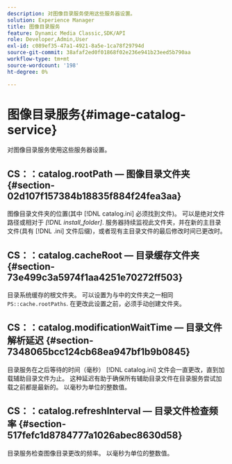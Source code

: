 ```yaml
---
description: 对图像目录服务使用这些服务器设置。
solution: Experience Manager
title: 图像目录服务
feature: Dynamic Media Classic,SDK/API
role: Developer,Admin,User
exl-id: c089ef35-47a1-4921-8a5e-1ca78f29794d
source-git-commit: 38afaf2ed0f01868f02e236e941b23eed5b790aa
workflow-type: tm+mt
source-wordcount: '198'
ht-degree: 0%

---
```


# 图像目录服务{#image-catalog-service}

对图像目录服务使用这些服务器设置。

## CS：：catalog.rootPath — 图像目录文件夹 {#section-02d107f157384b18835f884f24fea3aa}

图像目录文件夹的位置(其中 [!DNL catalog.ini] 必须找到文件)。 可以是绝对文件路径或相对于 *[!DNL install_folder]*. 服务器持续监视此文件夹，并在新的主目录文件(具有 [!DNL .ini] 文件后缀)，或者现有主目录文件的最后修改时间已更改时。

## CS：：catalog.cacheRoot — 目录缓存文件夹 {#section-73e499c3a5974f1aa4251e70272ff503}

目录系统缓存的根文件夹。 可以设置为与中的文件夹之一相同 `PS::cache.rootPaths`. 在更改此设置之前，必须手动创建文件夹。

## CS：：catalog.modificationWaitTime — 目录文件解析延迟 {#section-7348065bcc124cb68ea947bf1b9b0845}

目录服务在之后等待的时间（毫秒） [!DNL catalog.ini] 文件会一直更改，直到加载辅助目录文件为止。 这种延迟有助于确保所有辅助目录文件在目录服务尝试加载之前都是最新的。 以毫秒为单位的整数值。

## CS：：catalog.refreshInterval — 目录文件检查频率 {#section-517fefc1d8784777a1026abec8630d58}

目录服务检查图像目录更改的频率。 以毫秒为单位的整数值。
